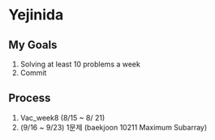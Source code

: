 # Yejinida

<h2> My Goals</h2>
<ol>
  <li>Solving at least 10 problems a week</li> 
  <li>Commit</li>
  </ol>

<h2>Process</h2>
<ol>
  <li> Vac_week8 (8/15 ~ 8/ 21) </li>
  <li> (9/16 ~ 9/23) 1문제 (baekjoon 10211 Maximum Subarray) </li>
 
